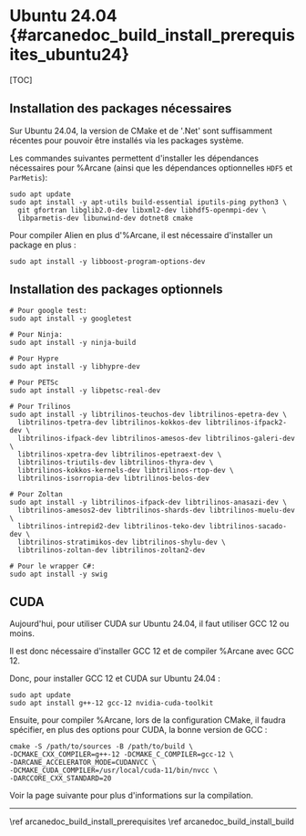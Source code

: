 # Ubuntu 24.04 {#arcanedoc_build_install_prerequisites_ubuntu24}

[TOC]

## Installation des packages nécessaires

Sur Ubuntu 24.04, la version de CMake et de '.Net' sont suffisamment
récentes pour pouvoir être installés via les packages système.

Les commandes suivantes permettent d'installer les dépendances
nécessaires pour %Arcane (ainsi que les dépendances optionnelles `HDF5` et `ParMetis`):

~~~{sh}
sudo apt update
sudo apt install -y apt-utils build-essential iputils-ping python3 \
  git gfortran libglib2.0-dev libxml2-dev libhdf5-openmpi-dev \
  libparmetis-dev libunwind-dev dotnet8 cmake
~~~

Pour compiler Alien en plus d'%Arcane, il est nécessaire d'installer un package en plus :
~~~{sh}
sudo apt install -y libboost-program-options-dev
~~~

## Installation des packages optionnels

~~~{sh}
# Pour google test:
sudo apt install -y googletest

# Pour Ninja:
sudo apt install -y ninja-build

# Pour Hypre
sudo apt install -y libhypre-dev

# Pour PETSc
sudo apt install -y libpetsc-real-dev

# Pour Trilinos
sudo apt install -y libtrilinos-teuchos-dev libtrilinos-epetra-dev \
  libtrilinos-tpetra-dev libtrilinos-kokkos-dev libtrilinos-ifpack2-dev \
  libtrilinos-ifpack-dev libtrilinos-amesos-dev libtrilinos-galeri-dev \
  libtrilinos-xpetra-dev libtrilinos-epetraext-dev \
  libtrilinos-triutils-dev libtrilinos-thyra-dev \
  libtrilinos-kokkos-kernels-dev libtrilinos-rtop-dev \
  libtrilinos-isorropia-dev libtrilinos-belos-dev

# Pour Zoltan
sudo apt install -y libtrilinos-ifpack-dev libtrilinos-anasazi-dev \
  libtrilinos-amesos2-dev libtrilinos-shards-dev libtrilinos-muelu-dev \
  libtrilinos-intrepid2-dev libtrilinos-teko-dev libtrilinos-sacado-dev \
  libtrilinos-stratimikos-dev libtrilinos-shylu-dev \
  libtrilinos-zoltan-dev libtrilinos-zoltan2-dev

# Pour le wrapper C#:
sudo apt install -y swig
~~~

## CUDA

Aujourd'hui, pour utiliser CUDA sur Ubuntu 24.04, il faut utiliser GCC 12 ou moins.

Il est donc nécessaire d'installer GCC 12 et de compiler %Arcane avec GCC 12.

Donc, pour installer GCC 12 et CUDA sur Ubuntu 24.04 :

~~~{sh}
sudo apt update
sudo apt install g++-12 gcc-12 nvidia-cuda-toolkit
~~~

Ensuite, pour compiler %Arcane, lors de la configuration CMake, il faudra spécifier,
en plus des options pour CUDA, la bonne version de GCC :

~~~{sh}
cmake -S /path/to/sources -B /path/to/build \
-DCMAKE_CXX_COMPILER=g++-12 -DCMAKE_C_COMPILER=gcc-12 \
-DARCANE_ACCELERATOR_MODE=CUDANVCC \
-DCMAKE_CUDA_COMPILER=/usr/local/cuda-11/bin/nvcc \
-DARCCORE_CXX_STANDARD=20
~~~

Voir la page suivante pour plus d'informations sur la compilation.



____

<div class="section_buttons">
<span class="back_section_button">
\ref arcanedoc_build_install_prerequisites
</span>
<span class="next_section_button">
\ref arcanedoc_build_install_build
</span>
</div>
